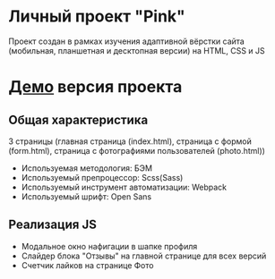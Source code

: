 # **Личный проект "Pink"**
Проект создан в рамках изучения адаптивной вёрстки сайта (мобильная, планшетная и десктопная версии) на HTML, CSS и JS

 # [Демо](https://fadeyush.github.io/Pink/) версия проекта


## Общая характеристика
3 страницы (главная страница (index.html), страница с формой (form.html), страница с фотографиями пользователей (photo.html))
- Используемая методология: БЭМ
- Используемый препроцессор: Scss(Sass)
- Используемый инструмент автоматизации: Webpack
- Используемый шрифт: Open Sans

## Реализация JS
- Модальное окно нафигации в шапке профиля
- Слайдер блока "Отзывы" на главной странице для всех версий
- Счетчик лайков на странице Фото
